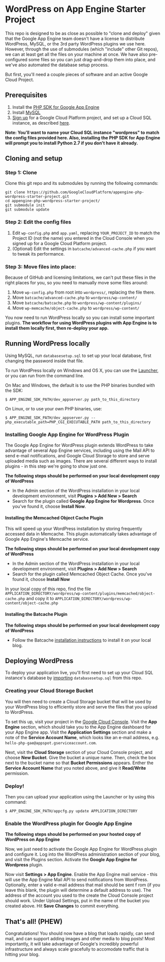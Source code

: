 # WordPress on App Engine Starter Project

This repo is designed to be as close as possible to  "clone and deploy" given that the Google App Engine
team doesn't have a license to distribute WordPress, MySQL, or the 3rd party WordPress plugins we use here.
However, through the use of submodules (which "include" other Git repos), we can at least get all the files on
your machine at once. We have also pre-configured some files so you can just drag-and-drop them into place,
and we've also automated the database setup process.

But first, you'll need a couple pieces of software and an active Google Cloud Project.

## Prerequisites

1. Install the [PHP SDK for Google App Engine](https://developers.google.com/appengine/downloads#Google_App_Engine_SDK_for_PHP)
2. Install [MySQL](http://dev.mysql.com/downloads/)
3. [Sign up](http://cloud.google.com/console) for a Google Cloud Platform project, and
set up a Cloud SQL instance, as described [here](https://developers.google.com/cloud-sql/docs/instances). 

**Note: You'll want to name your Cloud SQL instance "wordpress" to match the config files provided here.
Also, installing the PHP SDK for App Engine will prompt you to install Python 2.7 if you don't have it already.**

## Cloning and setup

### Step 1: Clone

Clone this git repo and its submodules by running the following commands:
   
    git clone https://github.com/GoogleCloudPlatform/appengine-php-wordpress-starter-project.git
    cd appengine-php-wordpress-starter-project/
    git submodule init
    git submodule update

### Step 2: Edit the config files

1. Edit `wp-config.php` and `app.yaml`, replacing `YOUR_PROJECT_ID` to match the Project ID (not the name) you entered
in the Cloud Console when you signed up for a Google Cloud Platform project.
2. (Optional) Edit the settings in `batcache/advanced-cache.php` if you want to tweak its performance.

### Step 3: Move files into place:

Because of GitHub and licensing limitations, we can't put these files in the right places for you, so
you need to manually move some files around: 

1. Move `wp-config.php` from root into `wordpress/`, replacing the file there.
2. Move `batcache/advanced-cache.php` to `wordpress/wp-content/`
3. Move `batcache/batcache.php` to `wordpress/wp-content/plugins/`
4. Move `wp-memcache/object-cache.php` to `wordpress/wp-content/`

You now need to run WordPress locally so you can install some important plugins. **The workflow for using
WordPress plugins with App Engine is to install them locally first, then re-deploy your app.**

## Running WordPress locally

Using MySQL, run `databasesetup.sql` to set up your local database, first changing the password inside that file.

To run WordPress locally on Windows and OS X, you can use the 
[Launcher](https://developers.google.com/appengine/downloads#Google_App_Engine_SDK_for_PHP), 
or you can run from the command line. 

On Mac and Windows, the default is to use the PHP binaries bundled with the SDK:

    $ APP_ENGINE_SDK_PATH/dev_appserver.py path_to_this_directory

On Linux, or to use your own PHP binaries, use:

    $ APP_ENGINE_SDK_PATH/dev_appserver.py --php_executable_path=PHP_CGI_EXECUTABLE_PATH path_to_this_directory
    
### Installing Google App Engine for WordPress Plugin

The Google App Engine for WordPress plugin extends WordPress to take advantage of several App Engine services,
including using the Mail API to send e-mail notifications, and Google Cloud Storage to store and serve uploaded
media such as images. There are several different ways to install plugins - in this step we're going to show just one.

**The following steps should be performed on your local development copy of WordPress**

*   In the Admin section of the WordPress installation in your local development environment, visit **Plugins > Add New > Search**
*   Search for the plugin called **Google App Engine for Wordpress**. Once you've found it, choose **Install Now**.

#### Installing the Memcached Object Cache Plugin

This will speed up your WordPress installation by storing frequently accessed data in Memcache.
This plugin automatically takes advantage of Google App Engine's Memcache service.

**The following steps should be performed on your local development copy of WordPress**

*   In the Admin section of the WordPress installation in your local development environment, visit **Plugins > Add New > Search**
*   Search for the plugin called Memcached Object Cache. Once you've found it, choose **Install Now**

In your local copy of this repo, find the file 
`APPLICATION_DIRECTORY/wordpress/wp-content/plugins/memcached/object-cache.php` and copy it to `APPLICATION_DIRECTORY/wordpress/wp-content/object-cache.php`

#### Installing the Batcache Plugin

**The following steps should be performed on your local development copy of WordPress**

*   Follow the Batcache [installation instructions](http://wordpress.org/plugins/batcache/installation) to install it on your local blog.
    
## Deploying WordPress

To deploy your application live, you'll first need to set up your Cloud SQL instance's 
database by [importing](https://developers.google.com/cloud-sql/docs/import_export)
`databasesetup.sql` from this repo. 

### Creating your Cloud Storage Bucket

You will then need to create a Cloud Storage bucket that will be used by your WordPress blog to efficiently 
store and serve the files that you upload to WordPress.

To set this up, visit your project in the [Google Cloud Console](http://cloud.google.com/console). 
Visit the **App Engine** section, which should take you to the App Engine dashboard for your App Engine app. 
Visit the **Application Settings** section and make a note of the **Service Account Name**, which looks like an 
e-mail address, e.g. `hello-php-gae@appspot.gserviceaccount.com`.

Next, visit the **Cloud Storage** section of your Cloud Console project, and choose **New Bucket**. 
Give the bucket a unique name. Then, check the box next to the  bucket name so that **Bucket Permissions**
appears. Enther the **Service Account Name** that you noted above, and give it **Read/Write** permission.

### Deploy!

Then you can upload your application using the Launcher or by using this command:

    $ APP_ENGINE_SDK_PATH/appcfg.py update APPLICATION_DIRECTORY

### Enable the WordPress plugin for Google App Engine

**The following steps should be performed on your hosted copy of WordPress on App Engine**

Now, we just need to activate the Google App Engine for WordPress plugin and configure it. Log into the WordPress 
administration section of your blog, and visit the Plugins section. Activate the **Google App Engine for Wordpress** 
plugin.

Now visit **Settings > App Engine**. Enable the App Engine mail service - this will use the App Engine Mail 
API to send notifications from WordPress. Optionally, enter a valid e-mail address that mail should be sent f
rom (if you leave this blank, the plugin will determine a default address to use). The address of the account 
you used to the create the Cloud Console project should work. Under Upload Settings, put in the name of the 
bucket you created above. Hit **Save Changes** to commit everything.

## That's all! (PHEW)

Congratulations! You should now have a blog that loads rapidly, can send mail, and can support 
adding images and other media to blog posts! Most importantly, it will take advantage of Google's incredibly
powerful infrastructure and always scale gracefully to accomodate traffic that is hitting your blog.
